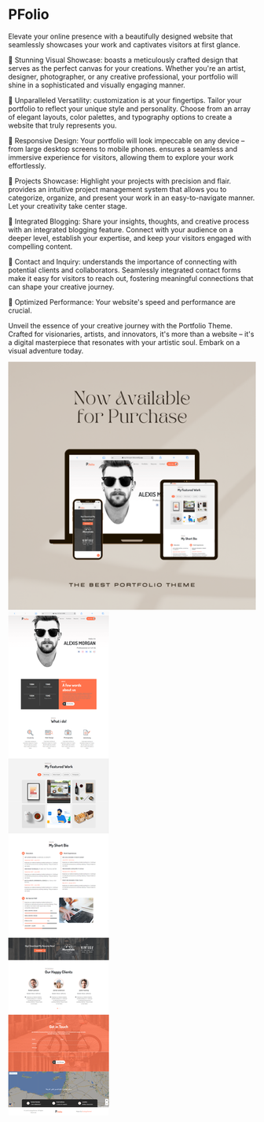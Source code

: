 # PFolio
<p>Elevate your online presence with a beautifully designed website that seamlessly showcases your work and captivates visitors at first glance.

🎨 Stunning Visual Showcase: boasts a meticulously crafted design that serves as the perfect canvas for your creations. Whether you're an artist, designer, photographer, or any creative professional, your portfolio will shine in a sophisticated and visually engaging manner.

🌟 Unparalleled Versatility: customization is at your fingertips. Tailor your portfolio to reflect your unique style and personality. Choose from an array of elegant layouts, color palettes, and typography options to create a website that truly represents you.

📱 Responsive Design: Your portfolio will look impeccable on any device – from large desktop screens to mobile phones.  ensures a seamless and immersive experience for visitors, allowing them to explore your work effortlessly.

💼 Projects Showcase: Highlight your projects with precision and flair.  provides an intuitive project management system that allows you to categorize, organize, and present your work in an easy-to-navigate manner. Let your creativity take center stage.

🔗 Integrated Blogging: Share your insights, thoughts, and creative process with an integrated blogging feature. Connect with your audience on a deeper level, establish your expertise, and keep your visitors engaged with compelling content.

💌 Contact and Inquiry:  understands the importance of connecting with potential clients and collaborators. Seamlessly integrated contact forms make it easy for visitors to reach out, fostering meaningful connections that can shape your creative journey.

🚀 Optimized Performance: Your website's speed and performance are crucial. 

Unveil the essence of your creative journey with the Portfolio Theme. Crafted for visionaries, artists, and innovators, it's more than a website – it's a digital masterpiece that resonates with your artistic soul. Embark on a visual adventure today.
</p>

<img src="https://github.com/laeth0/PFolio/blob/main/assets/img/mockups.png">
<img src="https://github.com/laeth0/PFolio/blob/main/assets/img/main%20page%20image.png">






